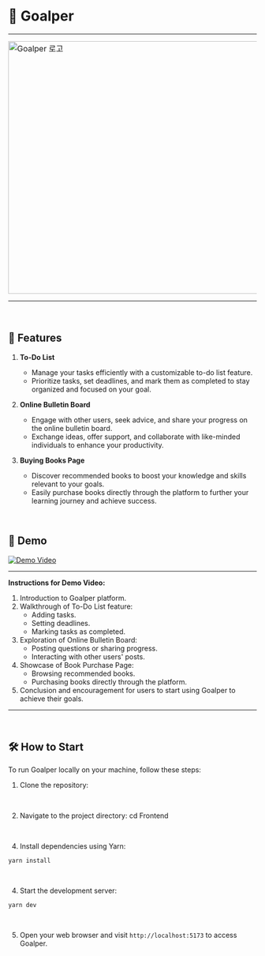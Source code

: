 # 📝 Goalper

<table style="border-collapse: collapse; border: none;">
  <tr>
    <td style="padding: 0; border: none;">
      <img src="https://github.com/jinoo0306/Mini-Project-To-Do-List-Team-801/assets/133188752/30661f25-99b0-4f14-9ec3-1ab14c0a149a" alt="Goalper 로고" width="512"/>
    </td>
    <td style="padding: 0 0 0 21px; border: none;">
      Goalper is a platform designed to assist users in achieving their goals by providing various helpful features. The name "Goalper" is derived from combining "goal" and "helper," signifying its purpose to aid users in reaching their objectives.
    </td>
  </tr>
  
</table>

<br/>

## 🚀 Features

1. **To-Do List**
   - Manage your tasks efficiently with a customizable to-do list feature.
   - Prioritize tasks, set deadlines, and mark them as completed to stay organized and focused on your goal.

2. **Online Bulletin Board**
   - Engage with other users, seek advice, and share your progress on the online bulletin board.
   - Exchange ideas, offer support, and collaborate with like-minded individuals to enhance your productivity.

3. **Buying Books Page**
   - Discover recommended books to boost your knowledge and skills relevant to your goals.
   - Easily purchase books directly through the platform to further your learning journey and achieve success.

<br/>

## 🎨 Demo

[![Demo Video](link-to-your-demo-thumbnail.png)](link-to-your-demo-video)

---

**Instructions for Demo Video:**

1. Introduction to Goalper platform.
2. Walkthrough of To-Do List feature:
   - Adding tasks.
   - Setting deadlines.
   - Marking tasks as completed.
3. Exploration of Online Bulletin Board:
   - Posting questions or sharing progress.
   - Interacting with other users' posts.
4. Showcase of Book Purchase Page:
   - Browsing recommended books.
   - Purchasing books directly through the platform.
5. Conclusion and encouragement for users to start using Goalper to achieve their goals.

---

<br/>

## 🛠️ How to Start

To run Goalper locally on your machine, follow these steps:

1. Clone the repository:

<br/>

2. Navigate to the project directory:
cd Frontend

<br/>

4. Install dependencies using Yarn:
```
yarn install
```

<br/>

4. Start the development server:
```
yarn dev
```

<br/>

5. Open your web browser and visit `http://localhost:5173` to access Goalper.

<br/>
